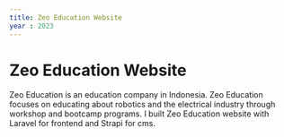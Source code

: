 ```yaml
---
title: Zeo Education Website
year : 2023
---
```


# Zeo Education Website

Zeo Education is an education company in Indonesia. Zeo Education focuses on educating about robotics and the electrical industry through workshop and bootcamp programs. I built Zeo Education website with Laravel for frontend and Strapi for cms.

